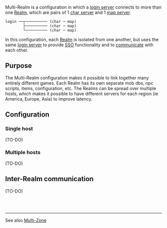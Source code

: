 Multi-Realm is a configuration in which a [login server](Login-Server) connects to more than one [Realm](Realm), which are pairs of 1 [char server](Character-Server) and 1 [map server](Map-Server).

```
login ──┬────────── (char ─ map)
        ├────────── (char ─ map)
        └────────── (char ─ map)
```
In this configuration, each [Realm](Realm) is isolated from one another, but uses the same [login server](Login-Server) to provide [SSO](https://en.wikipedia.org/wiki/Single_sign-on) functionality and to [communicate](#inter-realm-communication) with each other.

## Purpose
The Multi-Realm configuration makes it possible to link together many entirely different games. Each Realm has its own separate mob dbs, npc scripts, items, configuration, etc. The Realms can be spread over multiple hosts, which makes it possible to have different servers for each region (ie America, Europe, Asia) to improve latency.

## Configuration
### Single host
(TO-DO)

### Multiple hosts
(TO-DO)

## Inter-Realm communication
(TO-DO)


<br><br>

---
See also [Multi-Zone](Multi-Zone)